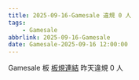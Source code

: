 ```yaml
---
title: 2025-09-16-Gamesale 違規 0 人
tags:
    - Gamesale
abbrlink: 2025-09-16-Gamesale
date: Gamesale-2025-09-16 12:00:00
---
```

Gamesale 板 [板規連結](https://www.ptt.cc/bbs/Gossiping/M.1637425085.A.07D.html)
昨天違規 0 人
